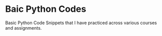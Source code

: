 # Baic Python Codes
Basic Python Code Snippets that I have practiced across various courses and assignments. 
